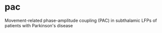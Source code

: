 # pac
Movement-related phase-amplitude coupling (PAC) in subthalamic LFPs of patients with Parkinson's disease
